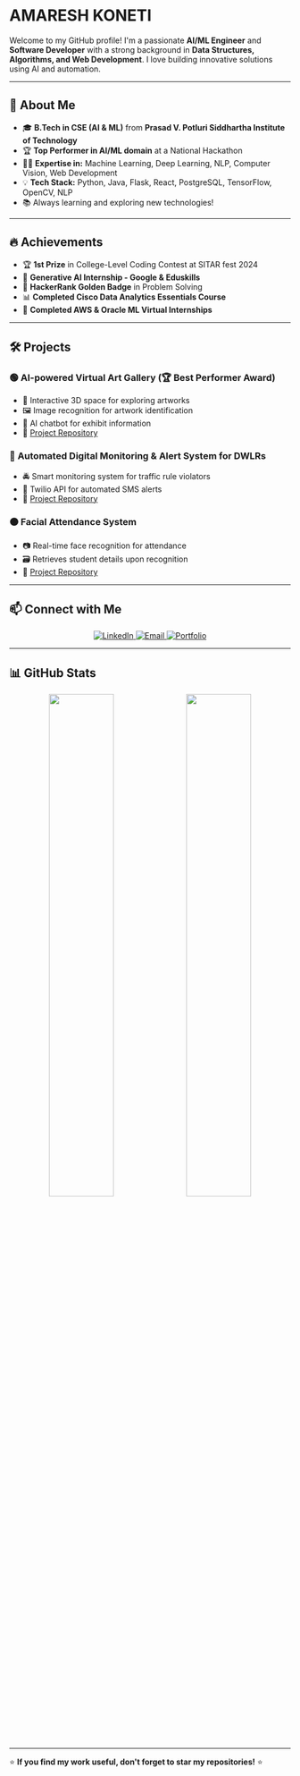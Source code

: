 # AMARESH KONETI

Welcome to my GitHub profile! I'm a passionate **AI/ML Engineer** and **Software Developer** with a strong background in **Data Structures, Algorithms, and Web Development**. I love building innovative solutions using AI and automation.

---

## 🚀 About Me

<ul>
  <li>🎓 <b>B.Tech in CSE (AI & ML)</b> from <b>Prasad V. Potluri Siddhartha Institute of Technology</b></li>
  <li>🏆 <b>Top Performer in AI/ML domain</b> at a National Hackathon</li>
  <li>👨‍💻 <b>Expertise in:</b> Machine Learning, Deep Learning, NLP, Computer Vision, Web Development</li>
  <li>💡 <b>Tech Stack:</b> Python, Java, Flask, React, PostgreSQL, TensorFlow, OpenCV, NLP</li>
  <li>📚 Always learning and exploring new technologies!</li>
</ul>

---

## 🔥 Achievements

<ul>
  <li>🏆 <b>1st Prize</b> in College-Level Coding Contest at SITAR fest 2024</li>
  <li>📜 <b>Generative AI Internship - Google & Eduskills</b></li>
  <li>🥇 <b>HackerRank Golden Badge</b> in Problem Solving</li>
  <li>📊 <b>Completed Cisco Data Analytics Essentials Course</b></li>
  <li>📜 <b>Completed AWS & Oracle ML Virtual Internships</b></li>
</ul>

---

## 🛠️ Projects

### 🟢 <b>AI-powered Virtual Art Gallery</b> (🏆 Best Performer Award)
<ul>
  <li>🎨 Interactive 3D space for exploring artworks</li>
  <li>🖼️ Image recognition for artwork identification</li>
  <li>🤖 AI chatbot for exhibit information</li>
  <li>🔗 <a href="#">Project Repository</a></li>
</ul>

### 🔵 <b>Automated Digital Monitoring & Alert System for DWLRs</b>
<ul>
  <li>🚔 Smart monitoring system for traffic rule violators</li>
  <li>📩 Twilio API for automated SMS alerts</li>
  <li>🔗 <a href="#">Project Repository</a></li>
</ul>

### 🟠 <b>Facial Attendance System</b>
<ul>
  <li>📷 Real-time face recognition for attendance</li>
  <li>🗃️ Retrieves student details upon recognition</li>
  <li>🔗 <a href="#">Project Repository</a></li>
</ul>

---

## 📫 Connect with Me

<p align="center">
  <a href="https://linkedin.com/in/your-profile" target="_blank">
    <img src="https://img.shields.io/badge/LinkedIn-blue?style=for-the-badge&logo=linkedin" alt="LinkedIn">
  </a>
  <a href="mailto:your.email@example.com">
    <img src="https://img.shields.io/badge/Email-red?style=for-the-badge&logo=gmail" alt="Email">
  </a>
  <a href="https://your-portfolio.com" target="_blank">
    <img src="https://img.shields.io/badge/Portfolio-black?style=for-the-badge&logo=google-chrome" alt="Portfolio">
  </a>
</p>

---

## 📊 GitHub Stats

<p align="center">
  <img src="https://github-readme-stats.vercel.app/api?username=your-github-username&show_icons=true&theme=radical" width="48%" />
  <img src="https://github-readme-streak-stats.herokuapp.com/?user=your-github-username&theme=radical" width="48%" />
</p>

---

⭐ <b>If you find my work useful, don't forget to star my repositories!</b> ⭐

